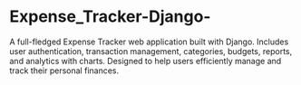 # Expense_Tracker-Django-
A full-fledged Expense Tracker web application built with Django. Includes user authentication, transaction management, categories, budgets, reports, and analytics with charts. Designed to help users efficiently manage and track their personal finances.
